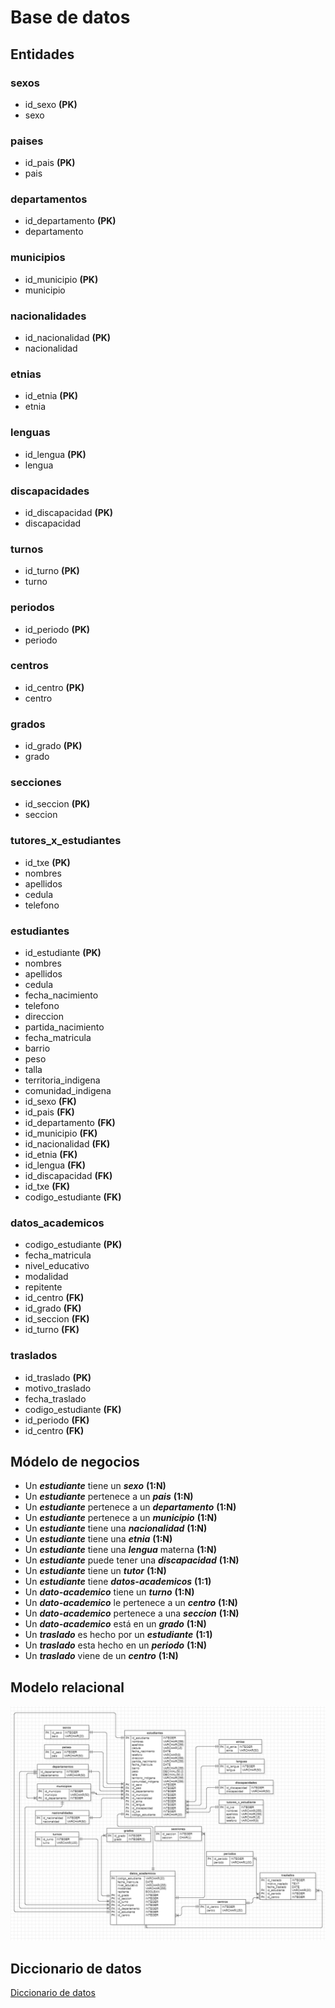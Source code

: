 # Base de datos

## Entidades

### sexos
- id_sexo **(PK)**
- sexo

### paises
- id_pais **(PK)**
- pais

### departamentos
- id_departamento **(PK)**
- departamento

### municipios
- id_municipio **(PK)**
- municipio

### nacionalidades
- id_nacionalidad **(PK)**
- nacionalidad

### etnias
- id_etnia **(PK)**
- etnia

### lenguas
- id_lengua **(PK)**
- lengua

### discapacidades
- id_discapacidad **(PK)**
- discapacidad

### turnos
- id_turno **(PK)**
- turno

### periodos
- id_periodo **(PK)**
- periodo

### centros
- id_centro **(PK)**
- centro

### grados
- id_grado **(PK)**
- grado

### secciones
- id_seccion **(PK)**
- seccion

### tutores_x_estudiantes
- id_txe **(PK)**
- nombres
- apellidos
- cedula
- telefono

### estudiantes
- id_estudiante **(PK)**
- nombres
- apellidos
- cedula
- fecha_nacimiento
- telefono
- direccion
- partida_nacimiento
- fecha_matricula
- barrio
- peso
- talla
- territoria_indigena
- comunidad_indigena
- id_sexo **(FK)**
- id_pais **(FK)**
- id_departamento **(FK)**
- id_municipio **(FK)**
- id_nacionalidad **(FK)**
- id_etnia **(FK)**
- id_lengua **(FK)**
- id_discapacidad **(FK)**
- id_txe **(FK)**
- codigo_estudiante **(FK)**

### datos_academicos
- codigo_estudiante **(PK)**
- fecha_matricula
- nivel_educativo
- modalidad
- repitente
- id_centro **(FK)**
- id_grado **(FK)**
- id_seccion **(FK)**
- id_turno **(FK)**

### traslados
- id_traslado **(PK)**
- motivo_traslado
- fecha_traslado
- codigo_estudiante **(FK)**
- id_periodo **(FK)**
- id_centro **(FK)**

## Módelo de negocios
- Un **_estudiante_** tiene un **_sexo_** **(1:N)**
- Un **_estudiante_** pertenece a un **_pais_** **(1:N)**
- Un **_estudiante_** pertenece a un **_departamento_** **(1:N)**
- Un **_estudiante_** pertenece a un **_municipio_** **(1:N)**
- Un **_estudiante_** tiene una **_nacionalidad_** **(1:N)**
- Un **_estudiante_** tiene una **_etnia_** **(1:N)**
- Un **_estudiante_** tiene una **_lengua_** materna **(1:N)**
- Un **_estudiante_** puede tener una **_discapacidad_** **(1:N)**
- Un **_estudiante_** tiene un **_tutor_** **(1:N)**
- Un **_estudiante_** tiene **_datos-academicos_** **(1:1)**
- Un **_dato-academico_** tiene un **_turno_** **(1:N)**
- Un **_dato-academico_** le pertenece a un **_centro_** **(1:N)**
- Un **_dato-academico_** pertenece a una **_seccion_** **(1:N)**
- Un **_dato-academico_** está en un **_grado_** **(1:N)**
- Un **_traslado_** es hecho por un **_estudiante_** **(1:1)**
- Un **_traslado_** esta hecho en un **_periodo_** **(1:N)**
- Un **_traslado_** viene de un **_centro_** **(1:N)**

## Modelo relacional
![modelo-relacional](./public/modelo-relacional.png)

## Diccionario de datos 
[Diccionario de datos](https://1drv.ms/x/s!AnehkfZvtSTvp25FRPQTkPpqNL5r?e=8wDpue)